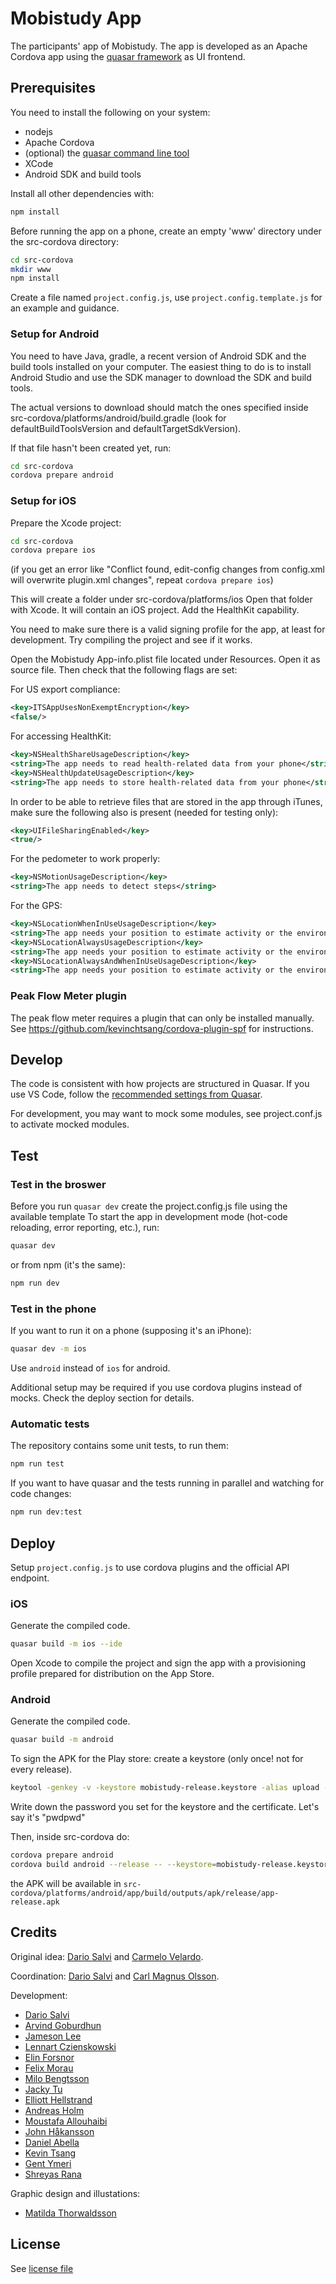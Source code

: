 # Mobistudy App

The participants' app of Mobistudy.
The app is developed as an Apache Cordova app using the [quasar framework](https://quasar-framework.org/) as UI frontend.

## Prerequisites

You need to install the following on your system:

- nodejs
- Apache Cordova
- (optional) the [quasar command line tool](https://quasar.dev/quasar-cli/installation)
- XCode
- Android SDK and build tools

Install all other dependencies with:

```bash
npm install
```

Before running the app on a phone, create an empty 'www' directory under the src-cordova directory:

```bash
cd src-cordova
mkdir www
npm install
```

Create a file named `project.config.js`, use `project.config.template.js` for an example and guidance.


### Setup for Android

You need to have Java, gradle, a recent version of Android SDK and the build tools installed on your computer.
The easiest thing to do is to install Android Studio and use the SDK manager to download the SDK and build tools.

The actual versions to download should match the ones specified inside src-cordova/platforms/android/build.gradle (look for defaultBuildToolsVersion and defaultTargetSdkVersion).

If that file hasn't been created yet, run:

```bash
cd src-cordova
cordova prepare android
```


### Setup for iOS

Prepare the Xcode project:

```bash
cd src-cordova
cordova prepare ios
```

(if you get an error like "Conflict found, edit-config changes from config.xml
will overwrite plugin.xml changes", repeat `cordova prepare ios`)

This will create a folder under src-cordova/platforms/ios
Open that folder with Xcode. It will contain an iOS project.
Add the HealthKit capability.

You need to make sure there is a valid signing profile for the app, at least for
development. Try compiling the project and see if it works.


Open the Mobistudy App-info.plist file located under Resources. Open it as source
file. Then check that the following flags are set:

For US export compliance:
```xml
<key>ITSAppUsesNonExemptEncryption</key>
<false/>
```

For accessing HealthKit:
```xml
<key>NSHealthShareUsageDescription</key>
<string>The app needs to read health-related data from your phone</string>
<key>NSHealthUpdateUsageDescription</key>
<string>The app needs to store health-related data from your phone</string>
```

In order to be able to retrieve files that are stored in the app through iTunes,
make sure the following also is present (needed for testing only):
```xml
<key>UIFileSharingEnabled</key>
<true/>
```

For the pedometer to work properly:
```xml
<key>NSMotionUsageDescription</key>
<string>The app needs to detect steps</string>
```

For the GPS:
```xml
<key>NSLocationWhenInUseUsageDescription</key>
<string>The app needs your position to estimate activity or the environment</string>
<key>NSLocationAlwaysUsageDescription</key>
<string>The app needs your position to estimate activity or the environment</string>
<key>NSLocationAlwaysAndWhenInUseUsageDescription</key>
<string>The app needs your position to estimate activity or the environment</string>
```


### Peak Flow Meter plugin

The peak flow meter requires a plugin that can only be installed manually.
See https://github.com/kevinchtsang/cordova-plugin-spf for instructions.


## Develop

The code is consistent with how projects are structured in Quasar.
If you use VS Code, follow the
[recommended settings from Quasar](https://quasar.dev/start/vs-code-configuration#Introduction).

For development, you may want to mock some modules, see project.conf.js to
activate mocked modules.

## Test

### Test in the broswer

Before you run `quasar dev` create the project.config.js file using the available template
To start the app in development mode (hot-code reloading, error reporting, etc.), run:

```bash
quasar dev
```

or from npm (it's the same):
```bash
npm run dev
```

### Test in the phone

If you want to run it on a phone (supposing it's an iPhone):

```bash
quasar dev -m ios
```

Use `android` instead of `ios` for android.

Additional setup may be required if you use cordova plugins instead of mocks. Check the deploy section for details.

### Automatic tests

The repository contains some unit tests, to run them:

```bash
npm run test
```

If you want to have quasar and the tests running in parallel and watching for code changes:

```bash
npm run dev:test
```

## Deploy

Setup `project.config.js` to use cordova plugins and the official API endpoint.

### iOS

Generate the compiled code.

```bash
quasar build -m ios --ide
```

Open Xcode to compile the project and sign the app with a provisioning profile prepared for distribution on the App Store.

### Android

Generate the compiled code.

```bash
quasar build -m android
```

To sign the APK for the Play store: create a keystore (only once! not for every release).

```bash
keytool -genkey -v -keystore mobistudy-release.keystore -alias upload -keyalg RSA -keysize 2048 -validity 10000
```

Write down the password you set for the keystore and the certificate. Let's say it's "pwdpwd"

Then, inside src-cordova do:

```bash
cordova prepare android
cordova build android --release -- --keystore=mobistudy-release.keystore --alias=upload --storePassword=pwdpwd --password=pwdpwd
```

the APK will be available in `src-cordova/platforms/android/app/build/outputs/apk/release/app-release.apk`

## Credits

Original idea: [Dario Salvi](https://github.com/dariosalvi78) and [Carmelo Velardo](https://github.com/2dvisio).

Coordination: [Dario Salvi](https://github.com/dariosalvi78) and [Carl Magnus Olsson](https://github.com/Trasselkalle).

Development:

- [Dario Salvi](https://github.com/dariosalvi78)
- [Arvind Goburdhun](https://github.com/arvgo)
- [Jameson Lee](https://github.com/jamtholee)
- [Lennart Czienskowski](https://github.com/lencz)
- [Elin Forsnor](https://github.com/elinforsnor)
- [Felix Morau](https://github.com/femosc2)
- [Milo Bengtsson](https://github.com/palladog)
- [Jacky Tu](https://github.com/jackytu99)
- [Elliott Hellstrand](https://github.com/Elliott0121)
- [Andreas Holm](https://github.com/HeyOooh)
- [Moustafa Allouhaibi](https://github.com/af9593)
- [John Håkansson](https://github.com/JohnHakansson)
- [Daniel Abella](https://github.com/assimilate)
- [Kevin Tsang](https://github.com/kevinchtsang)
- [Gent Ymeri](https://github.com/gentymeri)
- [Shreyas Rana](https://ranashreyas.github.io/)

Graphic design and illustations:
- [Matilda Thorwaldsson](https://www.behance.net/matildathorwaldsson)

## License

See [license file](LICENSE)
